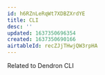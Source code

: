 ```yaml
---
id: h6RZnLeRqWt7XDBZXrdYE
title: CLI
desc: ''
updated: 1637350696354
created: 1637350690166
airtableId: recZJjTHwjQW3rpHA
---
```


Related to Dendron CLI
